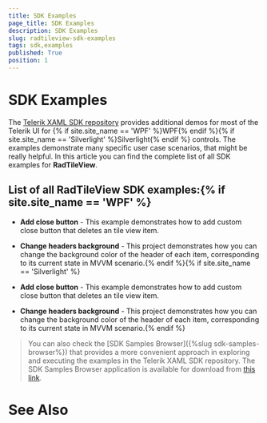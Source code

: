 ```yaml
---
title: SDK Examples
page_title: SDK Examples
description: SDK Examples
slug: radtileview-sdk-examples
tags: sdk,examples
published: True
position: 1
---
```


# SDK Examples



The [Telerik XAML SDK repository](https://github.com/telerik/xaml-sdk/tree/master/) provides additional demos for most of the Telerik UI for {% if site.site_name == 'WPF' %}WPF{% endif %}{% if site.site_name == 'Silverlight' %}Silverlight{% endif %} controls. The examples demonstrate many specific user case scenarios, that might be really helpful. In this article you can find the complete list of all SDK examples for __RadTileView__.

## List of all RadTileView SDK examples:{% if site.site_name == 'WPF' %}

* __Add close button__ - This example demonstrates how to add custom close button that deletes an tile view item.

* __Change headers background__ - This project demonstrates how you can change the background color of the header of each item, corresponding to its current state in MVVM scenario.{% endif %}{% if site.site_name == 'Silverlight' %}

* __Add close button__ - This example demonstrates how to add custom close button that deletes an tile view item.

* __Change headers background__ - This project demonstrates how you can change the background color of the header of each item, corresponding to its current state in MVVM scenario.{% endif %}

>You can also check the [SDK Samples Browser]({%slug sdk-samples-browser%}) that provides a more convenient approach in exploring and executing the examples in the Telerik XAML SDK repository. The SDK Samples Browser application is available for download from [this link](http://demos.telerik.com/xaml-sdkbrowser/).

# See Also
